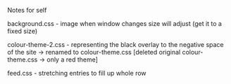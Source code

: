 Notes for self

background.css - image when window changes size will adjust (get it to a fixed size)

colour-theme-2.css - representing the black overlay to the negative space of the site
     -> renamed to colour-theme.css [deleted original colour-theme.css -> only a red theme]

feed.css - stretching entries to fill up whole row

